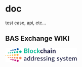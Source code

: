 # doc
test case, api, etc...

## BAS Exchange WIKI
[![](./exchange/images/logo_header_blk.png "BAS Exchange API")](./exchange/README.md)

